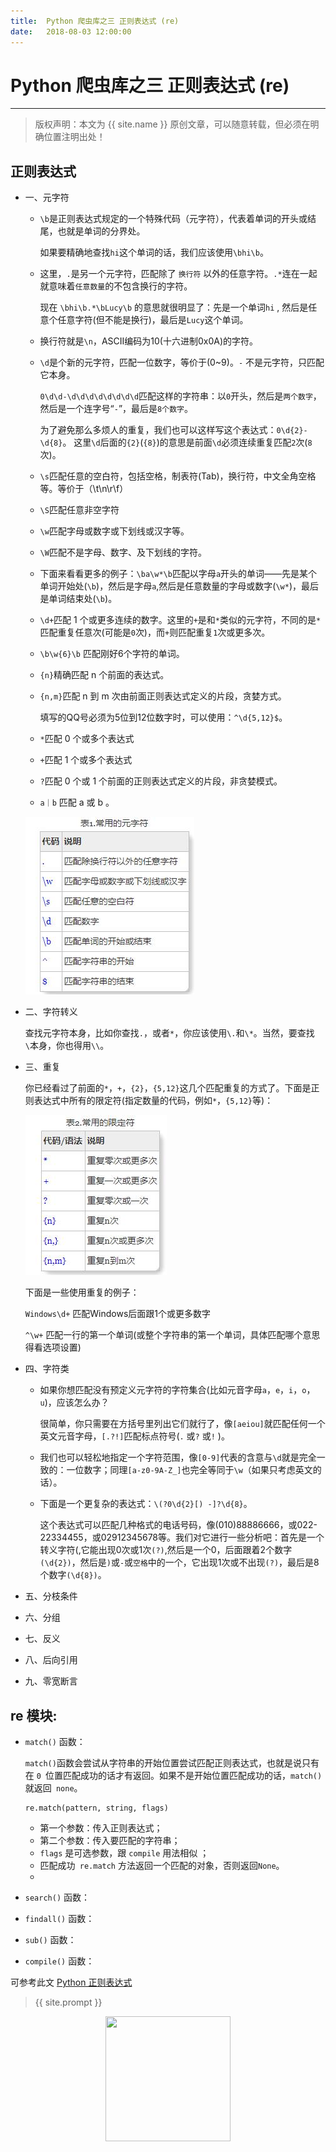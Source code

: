 ```yaml
---             
title:  Python 爬虫库之三 正则表达式 (re)
date:   2018-08-03 12:00:00
---
```

# Python 爬虫库之三 正则表达式 (re)

***
> 版权声明：本文为 {{ site.name }} 原创文章，可以随意转载，但必须在明确位置注明出处！

## 正则表达式

- 一、元字符

  - `\b`是正则表达式规定的一个特殊代码（元字符），代表着单词的开头或结尾，也就是单词的分界处。

    如果要精确地查找`hi`这个单词的话，我们应该使用`\bhi\b`。

  - 这里，`.`是另一个元字符，匹配除了 `换行符` 以外的任意字符。`.*`连在一起就意味着`任意数量`的不包含换行的字符。

    现在 `\bhi\b.*\bLucy\b` 的意思就很明显了：先是一个单词`hi` , 然后是任意个任意字符(但不能是换行)，最后是`Lucy`这个单词。

  - 换行符就是`\n`，ASCII编码为10(十六进制0x0A)的字符。

  - `\d`是个新的元字符，匹配一位数字，等价于(0~9)。`-` 不是元字符，只匹配它本身。

    `0\d\d-\d\d\d\d\d\d\d\d`匹配这样的字符串：以`0`开头，然后是`两个数字`，然后是一个连字号“`-`”，最后是`8个数字`。

    为了避免那么多烦人的重复，我们也可以这样写这个表达式：`0\d{2}-\d{8}`。 这里`\d`后面的`{2}`(`{8}`)的意思是前面`\d`必须连续重复匹配`2`次(`8`次)。

  - `\s`匹配任意的空白符，包括空格，制表符(Tab)，换行符，中文全角空格等。等价于（\t\n\r\f）

  - `\S`匹配任意非空字符

  - `\w`匹配字母或数字或下划线或汉字等。 

  - `\W`匹配不是字母、数字、及下划线的字符。

  - 下面来看看更多的例子：`\ba\w*\b`匹配以字母`a`开头的单词——先是某个单词开始处(`\b`)，然后是字母`a`,然后是任意数量的字母或数字(`\w*`)，最后是单词结束处(`\b`)。

  - `\d+`匹配 1 个或更多连续的数字。这里的`+`是和`*`类似的元字符，不同的是`*`匹配重复任意次(可能是`0`次)，而`+`则匹配重复`1`次或更多次。

  - `\b\w{6}\b` 匹配刚好6个字符的单词。

  - `{n}`精确匹配 n 个前面的表达式。

  - `{n,m}`匹配 n 到 m 次由前面正则表达式定义的片段，贪婪方式。

    填写的QQ号必须为5位到12位数字时，可以使用：`^\d{5,12}$`。 

  - `*`匹配 0 个或多个表达式

  - `+`匹配 1 个或多个表达式

  - `?`匹配 0 个或 1 个前面的正则表达式定义的片段，非贪婪模式。

  - `a｜b`  匹配 a 或 b 。

  ![常用的元字符 ](/images/illustration/QQ截图20180822213926.jpg)

- 二、字符转义

  查找元字符本身，比如你查找`.`，或者`*`，你应该使用`\.`和`\*`。当然，要查找`\`本身，你也得用`\\`。

- 三、重复

  你已经看过了前面的`*`，`+`，`{2}`，`{5,12}`这几个匹配重复的方式了。下面是正则表达式中所有的限定符(指定数量的代码，例如`*`，`{5,12}`等)： 

  ![常用限定符](/images/illustration/QQ截图20180822214629.jpg)

  下面是一些使用重复的例子：

  `Windows\d+`  匹配Windows后面跟1个或更多数字

  `^\w+`  匹配一行的第一个单词(或整个字符串的第一个单词，具体匹配哪个意思得看选项设置)

- 四、字符类

  - 如果你想匹配没有预定义元字符的字符集合(比如元音字母`a`，`e`，`i`，`o`，`u`)，应该怎么办？

    很简单，你只需要在方括号里列出它们就行了，像`[aeiou]`就匹配任何一个英文元音字母，`[.?!]`匹配标点符号(`.` 或`?` 或`!` )。

  - 我们也可以轻松地指定一个字符范围，像`[0-9]`代表的含意与`\d`就是完全一致的：一位数字；同理`[a-z0-9A-Z_]`也完全等同于`\w`（如果只考虑英文的话）。

  - 下面是一个更复杂的表达式：`\(?0\d{2}[) -]?\d{8}`。

    这个表达式可以匹配几种格式的电话号码，像(010)88886666，或022-22334455，或02912345678等。我们对它进行一些分析吧：首先是一个转义字符\(,它能出现0次或1次`(?)`,然后是一个0，后面跟着2个数字`(\d{2})`，然后是`)`或`-`或`空格`中的一个，它出现1次或不出现`(?)`，最后是8个数字`(\d{8})`。

- 五、分枝条件

- 六、分组

- 七、反义

- 八、后向引用

- 九、零宽断言

  [正则表达式]: http://www.cnblogs.com/hustskyking/archive/2013/06/04/RegExp.html#greedyandlazy

## re 模块:

- `match()` 函数：

  `match()`函数会尝试从字符串的开始位置尝试匹配正则表达式，也就是说只有在 `0 `位置匹配成功的话才有返回。如果不是开始位置匹配成功的话，`match()` 就返回` none`。 

  ```
  re.match(pattern, string, flags)
  ```

  - 第一个参数：传入正则表达式；
  - 第二个参数：传入要匹配的字符串；
  - `flags` 是可选参数，跟 `compile` 用法相似 ；
  - 匹配成功` re.match` 方法返回一个匹配的对象，否则返回`None`。 
  - 

  

- `search()` 函数：

- `findall()` 函数：

- `sub()` 函数：

- `compile()` 函数：


可参考此文
<a href="https://mp.weixin.qq.com/s/VMJ-jD71NcfmAmbtpskQ9Q
">Python 正则表达式</a>


> {{ site.prompt }}

<div  align="center">
<img src="https://rengui520.github.io/images/wechart.jpg" width = "200" height = "200"/>